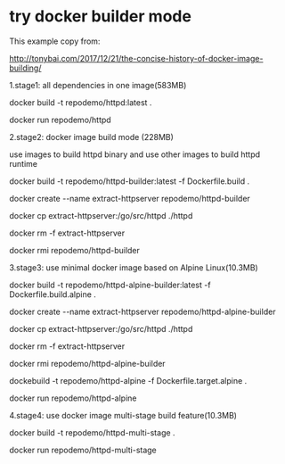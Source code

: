 # try docker builder mode

This example copy from:

http://tonybai.com/2017/12/21/the-concise-history-of-docker-image-building/

1.stage1: all dependencies in one image(583MB)

  docker build -t repodemo/httpd:latest .

  docker run repodemo/httpd

2.stage2: docker image build mode (228MB)

  use images to build httpd binary and use other images to build
  httpd runtime  

  docker build -t repodemo/httpd-builder:latest -f Dockerfile.build .

  docker create --name extract-httpserver repodemo/httpd-builder

  docker cp extract-httpserver:/go/src/httpd ./httpd

  docker rm -f extract-httpserver

  docker rmi repodemo/httpd-builder

3.stage3:
  use minimal docker image based on Alpine Linux(10.3MB)

   docker build -t repodemo/httpd-alpine-builder:latest -f Dockerfile.build.alpine .

   docker create --name extract-httpserver repodemo/httpd-alpine-builder

   docker cp extract-httpserver:/go/src/httpd ./httpd

   docker rm -f extract-httpserver

   docker rmi repodemo/httpd-alpine-builder

   dockebuild -t repodemo/httpd-alpine -f Dockerfile.target.alpine .

   docker run repodemo/httpd-alpine


4.stage4: 
  use docker image multi-stage build feature(10.3MB)

  docker build -t repodemo/httpd-multi-stage .

  docker run repodemo/httpd-multi-stage
